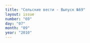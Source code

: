 ```yaml
---
title: "Сельские вести - Выпуск №69"
layout: issue
number: "69"
day: "07"
month: "09"
year: "2010"
---
```

